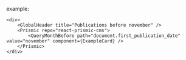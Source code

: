 example:

    <div>
        <GlobalHeader title="Publications before november" />
        <Prismic repo="react-prismic-cms">
            <QueryMonthBefore path="document.first_publication_date" value="november" component={ExampleCard} />
        </Prismic>
    </div>
